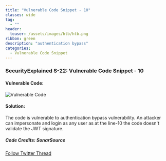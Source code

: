 ```yaml
---
title: "Vulnerable Code Snippet - 10"
classes: wide
tag: 
  - ""
header:
  teaser: /assets/images/htb/htb.png
ribbon: green
description: "authentication bypass"
categories:
  - Vulnerable Code Snippet
---
```

### SecurityExplained S-22: Vulnerable Code Snippet - 10

#### Vulnerable Code:

![Vulnerable Code](https://raw.githubusercontent.com/harsh-bothra/SecurityExplained/main/media/code-10.jpg)

#### Solution:

The code is vulnerable to authentication bypass vulnerability. An attacker can impersonate and login as any user as at the line-10 the code doesn't validate the JWT signature.

##### Code Credits: SonarSource

[Follow Twitter Thread](https://twitter.com/harshbothra_/status/1484947412443545602?s=20&t=DGEwqEwXwFbWH0VXkOKVsQ)
